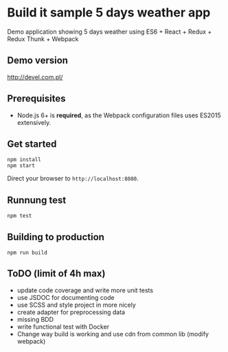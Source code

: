 # Build it sample 5 days weather app

Demo application showing 5 days weather using ES6 + React + Redux + Redux Thunk + Webpack

## Demo version
http://devel.com.pl/

## Prerequisites

* Node.js 6+ is **required**, as the Webpack configuration files uses ES2015
extensively.

## Get started

```
npm install
npm start
```

Direct your browser to `http://localhost:8080`.

## Runnung test
```
npm test
```

## Building to production
```
npm run build
```

## ToDO (limit of 4h max)
* update code coverage and write more unit tests
* use JSDOC for documenting code
* use SCSS and style project in more nicely
* create adapter for preprocessing data
* missing BDD
* write functional test with Docker
* Change way build is working and use cdn from common lib (modify webpack)
